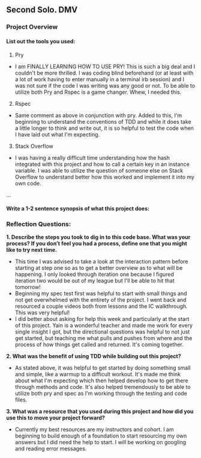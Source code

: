 ## Second Solo.  DMV

### Project Overview

#### List out the tools you used:
1. Pry
- I am FINALLY LEARNING HOW TO USE PRY!  This is such a big deal and I couldn't be more thrilled.  I was coding blind beforehand (or at least with a lot of work having to enter manually in a terminal irb session) and I was not sure if the code I was writing was any good or not.  To be able to utilize both Pry and Rspec is a game changer.  Whew, I needed this.  
2. Rspec
- Same comment as above in conjunction with pry.  Added to this, I'm beginning to understand the conventions of TDD and while it does take a little longer to think and write out, it is so helpful to test the code when I have laid out what I'm expecting.  

3. Stack Overflow
- I was having a really difficult time understanding how the hash integrated with this project and how to call a certain key in an instance variable.  I was able to utilize the question of someone else on Stack Overflow to understand better how this worked and implement it into my own code.  

...

#### Write a 1-2 sentence synopsis of what this project does:

### Reflection Questions: 
**1. Describe the steps you took to dig in to this code base. What was your process? If you don’t feel you had a process, define one that you might like to try next time.**<br />
- This time I was advised to take a look at the interaction pattern before starting at step one so as to get a better overview as to what will be happening.  I only looked through iteration one because I figured iteration two would be out of my league but I'll be able to hit that tomorrow!
- Beginning my spec test first was helpful to start with small things and not get overwhelmed with the entirety of the project.  I went back and resourced a couple videos both from lessons and the IC walkthrough.  This was very helpful! 
- I did better about asking for help this week and particularly at the start of this project.  Yain is a wonderful teacher and made me work for every single insight I got, but the directional questions was helpful to not just get started, but teaching me what pulls and pushes from where and the process of how things get called and returned.  It's coming together.  

**2. What was the benefit of using TDD while building out this project?**<br />
- As stated above, it was helpful to get started by doing something small and simple, like a warmup to a difficult workout.  It's made me think about what I'm expecting which then helped develop how to get there through methods and code.  It's also helped tremendously to be able to utilize both pry and spec as I'm working through the testing and code files.  


**3. What was a resource that you used during this project and how did you use this to move your project forward?**<br />
- Currently my best resources are my instructors and cohort.  I am beginning to build enough of a foundation to start resourcing my own answers but I did need the help to start.  I will be working on googling and reading error messages.  